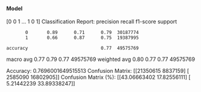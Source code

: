 #### Model
[0 0 1 ... 1 0 1]
Classification Report:
              precision    recall  f1-score   support

           0       0.89      0.71      0.79  30187774
           1       0.66      0.87      0.75  19387995

    accuracy                           0.77  49575769
   macro avg       0.77      0.79      0.77  49575769
weighted avg       0.80      0.77      0.77  49575769

Accuracy: 0.7696001649515513
Confusion Matrix:
[[21350615  8837159]
 [ 2585090 16802905]]
Confusion Matrix (%):
[[43.06663402 17.82556111]
 [ 5.21442239 33.89338247]]
